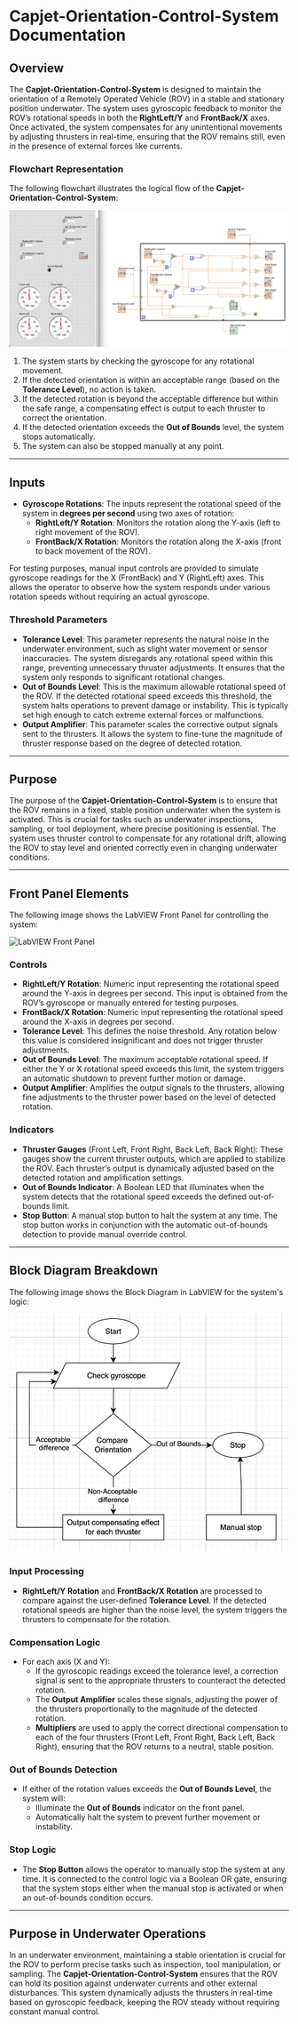 # Capjet-Orientation-Control-System Documentation

## Overview

The **Capjet-Orientation-Control-System** is designed to maintain the orientation of a Remotely Operated Vehicle (ROV) in a stable and stationary position underwater. The system uses gyroscopic feedback to monitor the ROV’s rotational speeds in both the **RightLeft/Y** and **FrontBack/X** axes. Once activated, the system compensates for any unintentional movements by adjusting thrusters in real-time, ensuring that the ROV remains still, even in the presence of external forces like currents.

### Flowchart Representation

The following flowchart illustrates the logical flow of the **Capjet-Orientation-Control-System**:

![Flowchart](./img/labView.png)

1. The system starts by checking the gyroscope for any rotational movement.
2. If the detected orientation is within an acceptable range (based on the **Tolerance Level**), no action is taken.
3. If the detected rotation is beyond the acceptable difference but within the safe range, a compensating effect is output to each thruster to correct the orientation.
4. If the detected orientation exceeds the **Out of Bounds** level, the system stops automatically.
5. The system can also be stopped manually at any point.

---

## Inputs

- **Gyroscope Rotations**: The inputs represent the rotational speed of the system in **degrees per second** using two axes of rotation:
  - **RightLeft/Y Rotation**: Monitors the rotation along the Y-axis (left to right movement of the ROV).
  - **FrontBack/X Rotation**: Monitors the rotation along the X-axis (front to back movement of the ROV).

For testing purposes, manual input controls are provided to simulate gyroscope readings for the X (FrontBack) and Y (RightLeft) axes. This allows the operator to observe how the system responds under various rotation speeds without requiring an actual gyroscope.

### Threshold Parameters

- **Tolerance Level**: This parameter represents the natural noise in the underwater environment, such as slight water movement or sensor inaccuracies. The system disregards any rotational speed within this range, preventing unnecessary thruster adjustments. It ensures that the system only responds to significant rotational changes.
- **Out of Bounds Level**: This is the maximum allowable rotational speed of the ROV. If the detected rotational speed exceeds this threshold, the system halts operations to prevent damage or instability. This is typically set high enough to catch extreme external forces or malfunctions.
- **Output Amplifier**: This parameter scales the corrective output signals sent to the thrusters. It allows the system to fine-tune the magnitude of thruster response based on the degree of detected rotation.

---

## Purpose

The purpose of the **Capjet-Orientation-Control-System** is to ensure that the ROV remains in a fixed, stable position underwater when the system is activated. This is crucial for tasks such as underwater inspections, sampling, or tool deployment, where precise positioning is essential. The system uses thruster control to compensate for any rotational drift, allowing the ROV to stay level and oriented correctly even in changing underwater conditions.

---

## Front Panel Elements

The following image shows the LabVIEW Front Panel for controlling the system:

![LabVIEW Front Panel](/img/Screenshot_2024-09-11_at_09.48.36.png)

### Controls

- **RightLeft/Y Rotation**: Numeric input representing the rotational speed around the Y-axis in degrees per second. This input is obtained from the ROV’s gyroscope or manually entered for testing purposes.
- **FrontBack/X Rotation**: Numeric input representing the rotational speed around the X-axis in degrees per second.
- **Tolerance Level**: This defines the noise threshold. Any rotation below this value is considered insignificant and does not trigger thruster adjustments.
- **Out of Bounds Level**: The maximum acceptable rotational speed. If either the Y or X rotational speed exceeds this limit, the system triggers an automatic shutdown to prevent further motion or damage.
- **Output Amplifier**: Amplifies the output signals to the thrusters, allowing fine adjustments to the thruster power based on the level of detected rotation.

### Indicators

- **Thruster Gauges** (Front Left, Front Right, Back Left, Back Right): These gauges show the current thruster outputs, which are applied to stabilize the ROV. Each thruster’s output is dynamically adjusted based on the detected rotation and amplification settings.
- **Out of Bounds Indicator**: A Boolean LED that illuminates when the system detects that the rotational speed exceeds the defined out-of-bounds limit.
- **Stop Button**: A manual stop button to halt the system at any time. The stop button works in conjunction with the automatic out-of-bounds detection to provide manual override control.

---

## Block Diagram Breakdown

The following image shows the Block Diagram in LabVIEW for the system's logic:

![LabVIEW Block Diagram](/img/FlowChart.png)

### Input Processing

- **RightLeft/Y Rotation** and **FrontBack/X Rotation** are processed to compare against the user-defined **Tolerance Level**. If the detected rotational speeds are higher than the noise level, the system triggers the thrusters to compensate for the rotation.

### Compensation Logic

- For each axis (X and Y):
  - If the gyroscopic readings exceed the tolerance level, a correction signal is sent to the appropriate thrusters to counteract the detected rotation.
  - The **Output Amplifier** scales these signals, adjusting the power of the thrusters proportionally to the magnitude of the detected rotation.
  - **Multipliers** are used to apply the correct directional compensation to each of the four thrusters (Front Left, Front Right, Back Left, Back Right), ensuring that the ROV returns to a neutral, stable position.

### Out of Bounds Detection

- If either of the rotation values exceeds the **Out of Bounds Level**, the system will:
  - Illuminate the **Out of Bounds** indicator on the front panel.
  - Automatically halt the system to prevent further movement or instability.

### Stop Logic

- The **Stop Button** allows the operator to manually stop the system at any time. It is connected to the control logic via a Boolean OR gate, ensuring that the system stops either when the manual stop is activated or when an out-of-bounds condition occurs.

---

## Purpose in Underwater Operations

In an underwater environment, maintaining a stable orientation is crucial for the ROV to perform precise tasks such as inspection, tool manipulation, or sampling. The **Capjet-Orientation-Control-System** ensures that the ROV can hold its position against underwater currents and other external disturbances. This system dynamically adjusts the thrusters in real-time based on gyroscopic feedback, keeping the ROV steady without requiring constant manual control.